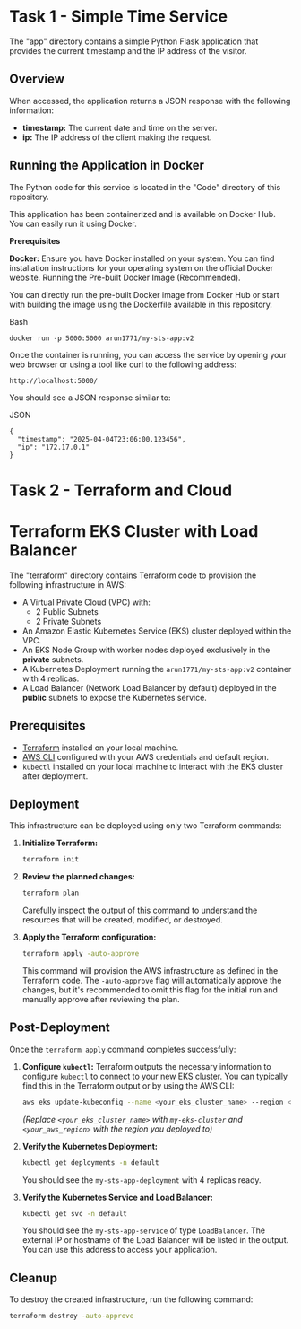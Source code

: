 # Task 1 - Simple Time Service

The "app" directory contains a simple Python Flask application that provides the current timestamp and the IP address of the visitor.

## Overview

When accessed, the application returns a JSON response with the following information:

* **timestamp:** The current date and time on the server.
* **ip:** The IP address of the client making the request.

## Running the Application in Docker

The Python code for this service is located in the "Code" directory of this repository.

This application has been containerized and is available on Docker Hub. You can easily run it using Docker.

**Prerequisites**

**Docker:** Ensure you have Docker installed on your system. You can find installation instructions for your operating system on the official Docker website.
Running the Pre-built Docker Image (Recommended).

You can directly run the pre-built Docker image from Docker Hub or start with building the image using the Dockerfile available in this repository.

Bash

```
docker run -p 5000:5000 arun1771/my-sts-app:v2
```

Once the container is running, you can access the service by opening your web browser or using a tool like curl to the following address:

```
http://localhost:5000/
```
You should see a JSON response similar to:

JSON

```
{
  "timestamp": "2025-04-04T23:06:00.123456",
  "ip": "172.17.0.1"
}
```

# Task 2 - Terraform and Cloud

# Terraform EKS Cluster with Load Balancer

The "terraform" directory contains Terraform code to provision the following infrastructure in AWS:

* A Virtual Private Cloud (VPC) with:
    * 2 Public Subnets
    * 2 Private Subnets
* An Amazon Elastic Kubernetes Service (EKS) cluster deployed within the VPC.
* An EKS Node Group with worker nodes deployed exclusively in the **private** subnets.
* A Kubernetes Deployment running the `arun1771/my-sts-app:v2` container with 4 replicas.
* A Load Balancer (Network Load Balancer by default) deployed in the **public** subnets to expose the Kubernetes service.

## Prerequisites

* [Terraform](https://www.terraform.io/downloads.html) installed on your local machine.
* [AWS CLI](https://aws.amazon.com/cli/) configured with your AWS credentials and default region.
* `kubectl` installed on your local machine to interact with the EKS cluster after deployment.

## Deployment

This infrastructure can be deployed using only two Terraform commands:

1.  **Initialize Terraform:**

    ```bash
    terraform init
    ```

2.  **Review the planned changes:**

    ```bash
    terraform plan
    ```
    Carefully inspect the output of this command to understand the resources that will be created, modified, or destroyed.

3.  **Apply the Terraform configuration:**

    ```bash
    terraform apply -auto-approve
    ```
    This command will provision the AWS infrastructure as defined in the Terraform code. The `-auto-approve` flag will automatically approve the changes, but it's recommended to omit this flag for the initial run and manually approve after reviewing the plan.

## Post-Deployment

Once the `terraform apply` command completes successfully:

1.  **Configure `kubectl`:** Terraform outputs the necessary information to configure `kubectl` to connect to your new EKS cluster. You can typically find this in the Terraform output or by using the AWS CLI:

    ```bash
    aws eks update-kubeconfig --name <your_eks_cluster_name> --region <your_aws_region>
    ```
    *(Replace `<your_eks_cluster_name>` with `my-eks-cluster` and `<your_aws_region>` with the region you deployed to)*

2.  **Verify the Kubernetes Deployment:**

    ```bash
    kubectl get deployments -n default
    ```
    You should see the `my-sts-app-deployment` with 4 replicas ready.

3.  **Verify the Kubernetes Service and Load Balancer:**

    ```bash
    kubectl get svc -n default
    ```
    You should see the `my-sts-app-service` of type `LoadBalancer`. The external IP or hostname of the Load Balancer will be listed in the output. You can use this address to access your application.

## Cleanup

To destroy the created infrastructure, run the following command:

```bash
terraform destroy -auto-approve
